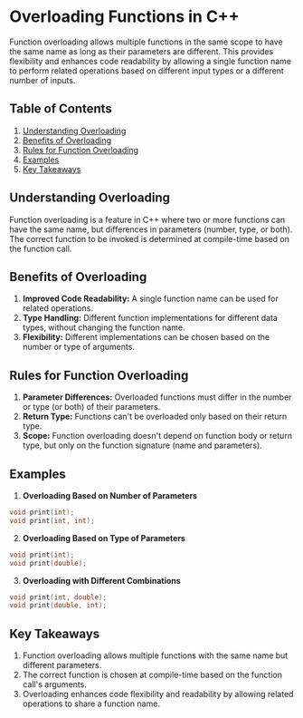 
# Overloading Functions in C++

Function overloading allows multiple functions in the same scope to have the same name as long as their parameters are different. This provides flexibility and enhances code readability by allowing a single function name to perform related operations based on different input types or a different number of inputs.

## Table of Contents

1. [Understanding Overloading](#understanding-overloading)
2. [Benefits of Overloading](#benefits-of-overloading)
3. [Rules for Function Overloading](#rules-for-function-overloading)
4. [Examples](#examples)
5. [Key Takeaways](#key-takeaways)

## Understanding Overloading

Function overloading is a feature in C++ where two or more functions can have the same name, but differences in parameters (number, type, or both). The correct function to be invoked is determined at compile-time based on the function call.

## Benefits of Overloading

1. **Improved Code Readability:** A single function name can be used for related operations.
2. **Type Handling:** Different function implementations for different data types, without changing the function name.
3. **Flexibility:** Different implementations can be chosen based on the number or type of arguments.

## Rules for Function Overloading

1. **Parameter Differences:** Overloaded functions must differ in the number or type (or both) of their parameters.
2. **Return Type:** Functions can't be overloaded only based on their return type.
3. **Scope:** Function overloading doesn't depend on function body or return type, but only on the function signature (name and parameters).

## Examples

1. **Overloading Based on Number of Parameters**

```c++
void print(int);
void print(int, int);
```

2. **Overloading Based on Type of Parameters**

```c++
void print(int);
void print(double);
```

3. **Overloading with Different Combinations**

```c++
void print(int, double);
void print(double, int);
```

## Key Takeaways

1. Function overloading allows multiple functions with the same name but different parameters.
2. The correct function is chosen at compile-time based on the function call's arguments.
3. Overloading enhances code flexibility and readability by allowing related operations to share a function name.

